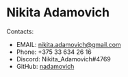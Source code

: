 # Nikita Adamovich
Contacts:
- EMAIL: nikita.adamovich@gmail.com
- Phone: +375 33 634 26 16
- Discord: Nikita_Adamovich#4769
- GitHub: [nadamovich](https://github.com/nadamovich)
